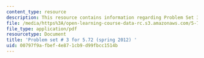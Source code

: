 ```yaml
---
content_type: resource
description: This resource contains information regarding Problem Set 3.
file: /media/https%3A/open-learning-course-data-rc.s3.amazonaws.com/5-72-statistical-mechanics-spring-2012/00797f9afbef4e871cb9d99fbcc1514b_MIT5_72S12_PS3.pdf
file_type: application/pdf
resourcetype: Document
title: 'Problem set # 3 for 5.72 (spring 2012) '
uid: 00797f9a-fbef-4e87-1cb9-d99fbcc1514b
---
```

